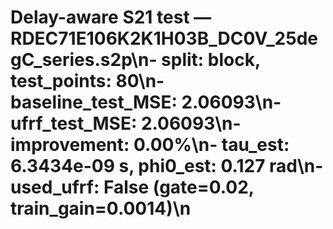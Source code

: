 # Delay-aware S21 test — RDEC71E106K2K1H03B_DC0V_25degC_series.s2p\n- split: block, test_points: 80\n- baseline_test_MSE: 2.06093\n- ufrf_test_MSE: 2.06093\n- improvement: 0.00%\n- tau_est: 6.3434e-09 s, phi0_est: 0.127 rad\n- used_ufrf: False (gate=0.02, train_gain=0.0014)\n
